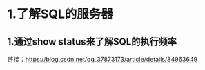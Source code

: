 1.了解SQL的服务器
=====
1.通过show status来了解SQL的执行频率
-----
链接：https://blog.csdn.net/qq_37873173/article/details/84963649
